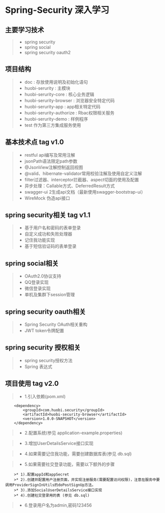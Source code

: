 # Spring-Security 深入学习

## 主要学习技术
>* spring security
>* spring social
>* spring security oauth2

## 项目结构
>* doc : 存放使用说明及初始化语句
>* huobi-serurity : 主模块
>* huobi-serurity-core : 核心业务逻辑
>* huobi-serurity-browser : 浏览器安全特定代码
>* huobi-serurity-app : app相关特定代码
>* huobi-serurity-authorize : Rbac权限相关服务
>* huobi-serurity-demo : 样例程序
>* test 作为第三方集成服务使用

## 基本技术点  tag v1.0 
>* restful api编写及常用注解
>* jsonPath语法限定path参数
>* @JsonView注解控制返回视图
>* @valid、hibernate-validator常用校验注解及使用自定义注解
>* filter过滤器、interceptor拦截器、aspect切面的使用及配置
>* 异步处理：Callable方式、DeferredResult方式
>* swagger-ui 2生成api文档（最新使用swagger-bootstrap-ui）
>* WireMock 伪造api接口

## spring security相关 tag v1.1
>* 基于用户名和密码的表单登录
>* 自定义成功和失败处理器
>* 记住我功能实现
>* 基于短信验证码的表单登录

## spring social相关
>* OAuth2.0协议支持
>* QQ登录实现
>* 微信登录实现
>* 单机及集群下session管理

## spring security oauth相关
>* Spring Security OAuth相关重构
>* JWT token令牌配置

## spring security 授权相关
>* spring security授权方法
>* Spring 表达式

## 项目使用  tag v2.0
>* 1.引入依赖(pom.xml)
``` 
    <dependency>
        <groupId>com.huobi.security</groupId>
        <artifactId>huobi-security-browser</artifactId>
        <version>1.0.0-SNAPSHOT</version>
    </dependency>
```

>* 2.配置系统(参见 application-example.properties)

>* 3.增加UserDetailsService接口实现

>* 4.如果需要记住我功能，需要创建数据库表(参见 db.sql)

>* 5.如果需要社交登录功能，需要以下额外的步骤
``` 
    >* 1).配置appId和appSecret
    >* 2).创建并配置用户注册页面，并实现注册服务(需要配置访问权限)，注意在服务中要调用ProviderSignInUtils的doPostSignUp方法。
    >* 3).添加SocialUserDetailsService接口实现
    >* 4).创建社交登录用的表 (参见 db.sql)
```

>* 6.登录用户名为admin,密码123456
